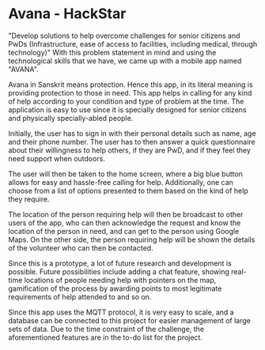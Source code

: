 # Avana - HackStar

"Develop solutions to help overcome challenges for senior citizens and PwDs (Infrastructure, ease of access to facilities, including medical, through technology)"
With this problem statement in mind and using the technological skills that we have, we came up with a mobile app named "AVANA". 

Avana in Sanskrit means protection. Hence this app, in its literal meaning is providing protection to those in need. This app helps in calling for any kind of help according to your condition and type of problem at the time. The application is easy to use since it is specially designed for senior citizens and physically specially-abled people.

Initially, the user has to sign in with their personal details such as name, age and their phone number. The user has to then answer a quick questionnaire about their willingness to help others, if they are PwD, and if they feel they need support when outdoors. 

The user will then be taken to the home screen, where a big blue button allows for easy and hassle-free calling for help. Additionally, one can choose from a list of options presented to them based on the kind of help they require.

The location of the person requiring help will then be broadcast to other users of the app, who can then acknowledge the request and know the location of the person in need, and can get to the person using Google Maps. On the other side, the person requiring help will be shown the details of the volunteer who can then be contacted.

Since this is a prototype, a lot of future research and development is possible. Future possibilities include adding a chat feature, showing real-time locations of people needing help with pointers on the map, gamification of the process by awarding points to most legitimate requirements of help attended to and so on.

Since this app uses the MQTT protocol, it is very easy to scale, and a database can be connected to this project for easier management of large sets of data. Due to the time constraint of the challenge, the aforementioned features are in the to-do list for the project.



